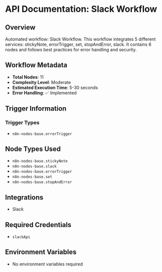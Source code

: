 # API Documentation: Slack Workflow

## Overview
Automated workflow: Slack Workflow. This workflow integrates 5 different services: stickyNote, errorTrigger, set, stopAndError, slack. It contains 6 nodes and follows best practices for error handling and security.

## Workflow Metadata
- **Total Nodes**: 11
- **Complexity Level**: Moderate
- **Estimated Execution Time**: 5-30 seconds
- **Error Handling**: ✅ Implemented

## Trigger Information
### Trigger Types
- `n8n-nodes-base.errorTrigger`

## Node Types Used
- `n8n-nodes-base.stickyNote`
- `n8n-nodes-base.slack`
- `n8n-nodes-base.errorTrigger`
- `n8n-nodes-base.set`
- `n8n-nodes-base.stopAndError`

## Integrations
- Slack

## Required Credentials
- `slackApi`

## Environment Variables
- No environment variables required

